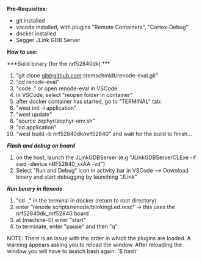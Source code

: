 **Pre-Requisites:**
- git installed
- vscode installed, with plugins "Remote Containers", "Cortex-Debug"
- docker installed
- Segger JLink GDB Server

**How to use:**

***Build binary (for the nrf52840dk) ***
1. "git clone git@github.com:stemschmidt/renode-eval.git"
2. "cd renode-eval"
3. "code ." or open renode-eval in VSCode
4. in VSCode, select "reopen folder in container"
5. after docker container has started, go to "TERMINAL" tab:
6. "west init -l application"
7. "west update"
8. "source zephyr/zephyr-env.sh"
9. "cd application"
10. "west build -b nrf52840dk/nrf52840" and wait for the build to finish...

***Flash and debug on board***
1. on the host, launch the JLinkGDBServer (e.g "JLinkGDBServerCLExe -if swd -device nRF52840_xxAA -vd")
2. Select "Run and Debug" icon in activity bar in VSCode --> Download binary and start debugging by launching "JLink"

***Run binary in Renode***
1. "cd .." in the terminal in docker (return to root directory)
2. enter "renode scripts/renode/blinkingLed.resc" -> this uses the nrf52840dk_nrf52840 board
3. at (machine-0) enter "start"
4. to terminate, enter "pause" and then "q"

NOTE: There is an issue with the order in which the plugins are loaded. A warning appears asking you to reload the window. After reloading the window you will have to launch bash again: '$ bash'